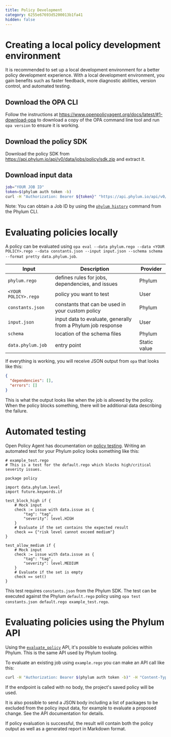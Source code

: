 ```yaml
---
title: Policy Development
category: 6255e67693d5200013b1fa41
hidden: false
---
```


# Creating a local policy development environment

It is recommended to set up a local development environment for a better policy development experience. With a local development environment, you gain benefits such as faster feedback, more diagnostic abilities, version control, and automated testing.

## Download the OPA CLI

Follow the instructions at https://www.openpolicyagent.org/docs/latest/#1-download-opa to download a copy of the OPA command line tool and run `opa version` to ensure it is working.

## Download the policy SDK

Download the policy SDK from https://api.phylum.io/api/v0/data/jobs/policy/sdk.zip and extract it.

## Download input data

```sh
job="YOUR JOB ID"
token=$(phylum auth token -b)
curl -H "Authorization: Bearer ${token}" "https://api.phylum.io/api/v0/data/jobs/${job}/policy/input" -fo input.json
```

Note: You can obtain a Job ID by using the [`phylum history`](https://docs.phylum.io/docs/phylum_history) command from the Phylum CLI.

# Evaluating policies locally

A policy can be evaluated using `opa eval --data phylum.rego --data <YOUR POLICY>.rego --data constants.json --input input.json --schema schema --format pretty data.phylum.job`.

| Input | Description | Provider |
| --- | --- | --- |
| `phylum.rego` | defines rules for jobs, dependencies, and issues | Phylum |
| `<YOUR POLICY>.rego` | policy you want to test | User |
| `constants.json` | constants that can be used in your custom policy | Phylum |
| `input.json` | input data to evaluate, generally from a Phylum job response | User |
| `schema` | location of the schema files | Phylum |
| `data.phylum.job` | entry point | Static value |

If everything is working, you will receive JSON output from `opa` that looks like this:

```json
{
  "dependencies": [],
  "errors": []
}
```

This is what the output looks like when the job is allowed by the policy. When the policy blocks something, there will be additional data describing the failure.

# Automated testing

Open Policy Agent has documentation on [policy testing](https://www.openpolicyagent.org/docs/latest/policy-testing/). Writing an automated test for your Phylum policy looks something like this:

```rego
# example_test.rego
# This is a test for the default.rego which blocks high/critical severity issues.

package policy

import data.phylum.level
import future.keywords.if

test_block_high if {
    # Mock input
    check := issue with data.issue as {
        "tag": "tag",
        "severity": level.HIGH
    }
    # Evaluate if the set contains the expected result
    check == {"risk level cannot exceed medium"}
}

test_allow_medium if {
    # Mock input
    check := issue with data.issue as {
        "tag": "tag",
        "severity": level.MEDIUM
    }
    # Evaluate if the set is empty
    check == set()
}
```

This test requires `constants.json` from the Phylum SDK. The test can be executed against the Phylum `default.rego` policy using `opa test constants.json default.rego example_test.rego`.

# Evaluating policies using the Phylum API

Using the [`evaluate_policy`](https://api.phylum.io/api/v0/swagger/index.html#/Jobs/evaluate_policy) API, it's possible to evaluate policies within Phylum. This is the same API used by Phylum tooling.

To evaluate an existing job using `example.rego` you can make an API call like this:

```sh
curl -H "Authorization: Bearer $(phylum auth token -b)" -H "Content-Type: text/plain" --data-binary @example.rego https://api.phylum.io/api/v0/data/jobs/YOUR_JOB_ID/policy/evaluate
```

If the endpoint is called with no body, the project's saved policy will be used.

It is also possible to send a JSON body including a list of packages to be excluded from the policy input data, for example to evaluate a proposed change. See the API documentation for details.

If policy evaluation is successful, the result will contain both the policy output as well as a generated report in Markdown format.
